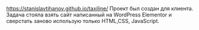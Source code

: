 https://stanislavtihanov.github.io/taxiline/
Проект был создан для клиента. Задача стояла взять сайт написанный на WordPress Elementor и сверстать заново использую только HTML,CSS, JavaScript.
